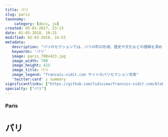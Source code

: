 ```yaml
---
title: パリ
slug: paris
taxonomy:
    category: [docs, ja]
created: 05-01-2017, 23:13
date: 01-03-2018, 10:15
modified: 02-03-2018, 16:53
metadata:
   description: "パリのセクションでは、パリの町の形成、歴史や文化などの理解を深める目的に資料を提供しています。例えば、17世紀ヴァンドーム（Place Vendôme）の元々の様子を示す資料。"
   keywords: 'パリ'
   image: paris_700x423.jpg
   image_width: 700
   image_height: 423
   image_title: パリ
   image_legend: "francois-vidit.com サイトのパリセクション写真"
   'twitter:card' : summary
significantlinks: ["https://github.com/tidiview/francois-vidit.com/blob/master/user/sites/docs/pages/01.home/01.paris/chapter.ja.md"]
specialty: ["パリ"]
---
```

### Paris

# パリ